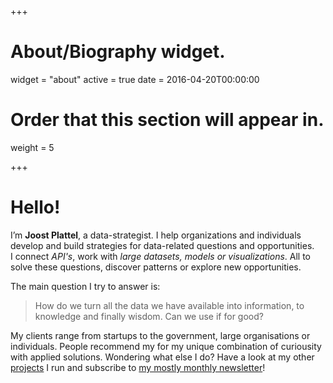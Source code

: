 +++
# About/Biography widget.
widget = "about"
active = true
date = 2016-04-20T00:00:00

# Order that this section will appear in.
weight = 5
 
+++

# Hello!

I’m __Joost Plattel__, a data-strategist. I help organizations and individuals develop and build strategies for data-related questions and opportunities. <br />I connect _API's_, work with _large datasets, models or visualizations_. All to solve these questions, discover patterns or explore new opportunities. 

The main question I try to answer is:

<blockquote>
	How do we turn all the data we have available into information, to knowledge and finally wisdom. Can we use if for good?
</blockquote>

My clients range from startups to the government, large organisations or individuals. People recommend my for my unique combination of curiousity with applied solutions. Wondering what else I do? Have a look at my other <a href="#projects">projects</a> I run and subscribe to <a href="/project/curious_corner/">my mostly monthly newsletter</a>! 